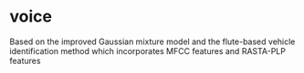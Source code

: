 # voice
Based on the improved Gaussian mixture model and the flute-based vehicle identification method which incorporates MFCC features and RASTA-PLP features

